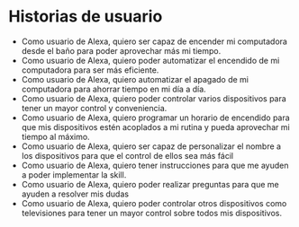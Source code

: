 # Historias de usuario

* Como usuario de Alexa, quiero ser capaz de encender mi computadora desde el baño para poder aprovechar más mi tiempo.
* Como usuario de Alexa, quiero poder automatizar el encendido de mi computadora para ser más eficiente.
* Como usuario de Alexa, quiero automatizar el apagado de mi computadora para ahorrar tiempo en mi día a día.
* Como usuario de Alexa, quiero poder controlar varios dispositivos para tener un mayor control y conveniencia.
* Como usuario de Alexa, quiero programar un horario de encendido para que mis dispositivos estén acoplados a mi rutina y pueda aprovechar mi tiempo al máximo. 
* Como usuario de Alexa, quiero ser capaz de personalizar el nombre a los dispositivos para que el control de ellos sea más fácil
* Como usuario de Alexa, quiero tener instrucciones para que me ayuden a poder implementar la skill.
* Como usuario de Alexa, quiero poder realizar preguntas para que me ayuden a resolver mis dudas
* Como usuario de Alexa, quiero poder controlar otros dispositivos como televisiones para tener un mayor control sobre todos mis dispositivos.